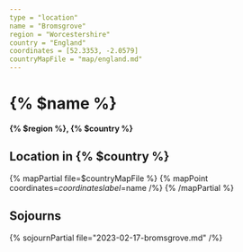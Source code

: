 ```yaml
---
type = "location"
name = "Bromsgrove"
region = "Worcestershire"
country = "England"
coordinates = [52.3353, -2.0579]
countryMapFile = "map/england.md"
---
```


# {% $name %}

**{% $region %}, {% $country %}**

## Location in {% $country %}

{% mapPartial file=$countryMapFile %}
  {% mapPoint coordinates=$coordinates label=$name /%}
{% /mapPartial %}

## Sojourns

{% sojournPartial file="2023-02-17-bromsgrove.md" /%}
